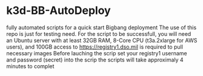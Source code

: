 # k3d-BB-AutoDeploy
fully automated scripts for a quick start Bigbang deployment
The use of this repo is just for testing need.
For the script to be successfull, you will need an Ubuntu server with at least 32GB RAM, 8-Core CPU (t3a.2xlarge for AWS users), and 100GB
access to https://registry1.dso.mil is required to pull necessary images 
Before lauching the scrip set your registry1 username and password (secret) into the scrip
the scripts will take approximaly 4 minutes to complet